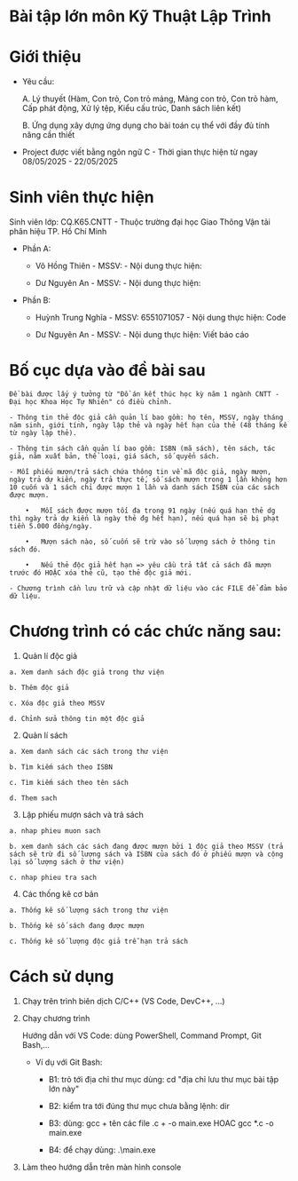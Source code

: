 # Bài tập lớn môn Kỹ Thuật Lập Trình

# Giới thiệu

  - Yêu cầu:

    A. Lý thuyết (Hàm, Con trỏ, Con trỏ mảng, Mảng con trỏ, Con trỏ hàm, Cấp phát động, Xử lý tệp, Kiểu cấu trúc, Danh sách liên kết)

    B. Ứng dụng xây dựng ứng dụng cho bài toán cụ thể với đầy đủ tính năng cần thiết
    
  - Project được viết bằng ngôn ngữ C - Thời gian thực hiện từ ngay 08/05/2025 - 22/05/2025
    
# Sinh viên thực hiện

  Sinh viên lớp:  CQ.K65.CNTT - Thuộc trường đại học Giao Thông Vận tải phân hiệu TP. Hồ Chí Minh
  
  - Phần A:

    + Võ Hồng Thiên - MSSV: - Nội dung thực hiện: 

    + Dư Nguyên An - MSSV: - Nội dung thực hiện:
  
  - Phần B:
  
    + Huỳnh Trung Nghĩa - MSSV: 6551071057 - Nội dung thực hiện: Code

    + Dư Nguyên An - MSSV: - Nội dung thực hiện: Viết báo cáo

# Bố cục dựa vào đề bài sau

    Đề bài được lấy ý tưởng từ "Đồ án kết thúc học kỳ năm 1 ngành CNTT - Đại học Khoa Học Tự Nhiên" có điều chỉnh.

    - Thông tin thẻ độc giả cần quản lí bao gồm: họ tên, MSSV, ngày tháng năm sinh, giới tính, ngày lập thẻ và ngày hết hạn của thẻ (48 tháng kể từ ngày lập thẻ).
    
    - Thông tin sách cần quản lí bao gồm: ISBN (mã sách), tên sách, tác giả, năm xuất bản, thể loại, giá sách, số quyển sách.

    - Mỗi phiếu mượn/trả sách chứa thông tin về mã độc giả, ngày mượn, ngày trả dự kiến, ngày trả thực tế, số sách mượn trong 1 lần không hơn 10 cuốn và 1 sách chỉ được mượn 1 lần và danh sách ISBN của các sách được mượn.

        •	Mỗi sách được mượn tối đa trong 91 ngày (nếu quá hạn thẻ dg thì ngày trả dự kiến là ngày thẻ đg hết hạn), nếu quá hạn sẽ bị phạt tiền 5.000 đồng/ngày.

        •	Mượn sách nào, số cuốn sẽ trừ vào số lượng sách ở thông tin sách đó.

        •	Nếu thẻ độc giả hết hạn => yêu cầu trả tất cả sách đã mượn trước đó HOẶC xóa thẻ cũ, tạo thẻ độc giả mới.
    
    - Chương trình cần lưu trữ và cập nhật dữ liệu vào các FILE để đảm bảo dữ liệu.

# Chương trình có các chức năng sau:

  1. Quản lí độc giả

    a. Xem danh sách độc giả trong thư viện

    b. Thêm độc giả

    c. Xóa độc giả theo MSSV

    d. Chỉnh sửa thông tin một độc giả
   
  2. Quản lí sách

    a. Xem danh sách các sách trong thư viện

    b. Tìm kiếm sách theo ISBN

    c. Tìm kiếm sách theo tên sách

    d. Them sach
   
  3. Lập phiếu mượn sách và trả sách

	a. nhap phieu muon sach

	b. xem danh sách các sách đang được mượn bởi 1 độc giả theo MSSV (trả sách sẽ trừ đi số lượng sách và ISBN của sách đó ở phiếu mượn và cộng lại số lượng sách ở thư viện)
    
	c. nhap phieu tra sach

  4. Các thống kê cơ bản

    a. Thống kê số lượng sách trong thư viện

    b. Thống kê số sách đang được mượn

    c. Thống kê số lượng độc giả trễ hạn trả sách

# Cách sử dụng

  1. Chạy trên trình biên dịch C/C++ (VS Code, DevC++, ...)

  2. Chạy chương trình

     Hướng dẫn với VS Code: dùng PowerShell, Command Prompt, Git Bash,...

       - Ví dụ với Git Bash:

         + B1: trỏ tới địa chỉ thư mục dùng: cd "địa chỉ lưu thư mục bài tập lớn này"

         + B2: kiểm tra tới đúng thư mục chưa bằng lệnh: dir

         + B3: dùng:   gcc + tên các file .c + -o main.exe    HOAC   gcc *.c -o main.exe
         
         + B4: để chạy dùng: .\main.exe 
         
  3. Làm theo hướng dẫn trên màn hình console